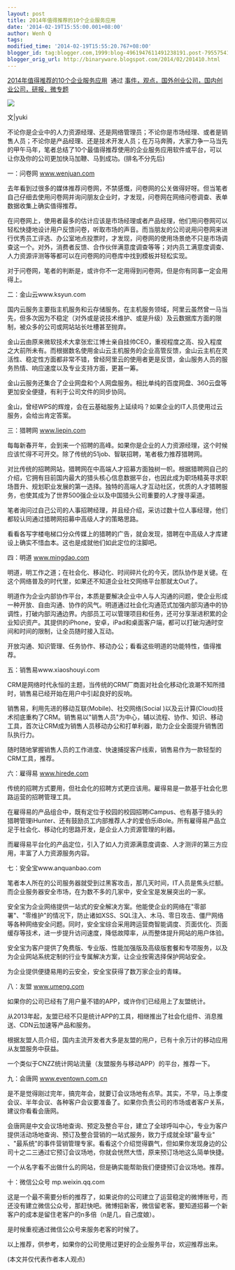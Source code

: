 ```yaml
---
layout: post
title: 2014年值得推荐的10个企业服务应用
date: '2014-02-19T15:55:00.001+08:00'
author: Wenh Q
tags:
modified_time: '2014-02-19T15:55:20.767+08:00'
blogger_id: tag:blogger.com,1999:blog-4961947611491238191.post-7955754117288497397
blogger_orig_url: http://binaryware.blogspot.com/2014/02/201410.html
---
```

[2014年值得推荐的10个企业服务应用](http://www.kuailiyu.com/article/8340.html)  通过
[事件，观点，国外创业公司，国内创业公司，研报，微专题](http://www.kuailiyu.com/)


![](https://images-blogger-opensocial.googleusercontent.com/gadgets/proxy?url=http%3A%2F%2Fwww.kuailiyu.com%2Fuploadfile%2F2014%2F0219%2F20140219025042499.jpg&container=blogger&gadget=a&rewriteMime=image%2F*)

文|yuki

不论你是企业中的人力资源经理、还是网络管理员；不论你是市场经理、或者是销售人员；不论你是产品经理、还是技术开发人员；在万马奔腾，大家力争一马当先的甲午马年，笔者总结了10个最值得推荐使用的企业服务应用软件或平台，可以让你及你的公司更加快马加鞭、马到成功。(排名不分先后)

一：问卷网 www.wenjuan.com

去年看到过很多的媒体推荐问卷网，不禁感慨，问卷网的公关做得好呀。但当笔者自己仔细去使用问卷网并询问朋友企业时，才发现，问卷网在网络问卷调查、表单数据收集上确实值得推荐。

在问卷网上，使用者最多的估计应该是市场经理或者产品经理，他们用问卷网可以轻松快捷地设计用户反馈问卷，听取市场的声音。而当朋友的公司说用问卷网来进行优秀员工评选、办公室地点投票时，才发现，问卷网的使用场景绝不只是市场调查这一个。对外，消费者反馈、合作伙伴满意度调查等等；对内员工满意度调查、人力资源评测等等都可以在问卷网的问卷库中找到模板并轻松实现。

对于问卷网，笔者的判断是，或许你不一定用得到问卷网，但是你有同事一定会用得上。

二：金山云www.ksyun.com

国内云服务主要指主机服务和云存储服务。在主机服务领域，阿里云虽然曾一马当先，但多次因为不稳定（对外或是说技术维护、或是升级）及云数据库方面的限制，被众多的公司或网站站长吐槽甚至抛弃。

金山云由原来微软技术大拿张宏江博士亲自挂帅CEO，重视程度之高、投入程度之大前所未有。而根据数名使用金山云主机服务的企业高管反馈，金山云主机在灵活性、稳定性方面都非常不错，曾经阿里云的使用者更是反馈，金山服务人员的服务热情、响应速度以及专业支持方面，更甚一筹。

金山云服务还集合了企业网盘和个人网盘服务。相比单纯的百度网盘、360云盘等更加安全便捷，有利于公司文件的同步协同。

金山，曾经WPS的辉煌，会在云基础服务上延续吗？如果企业的IT人员使用过云服务，会给出肯定答案。

三：猎聘网 www.liepin.com

每每新春开年，会到来一个招聘的高峰。如果你是企业的人力资源经理，这个时候应该忙得不可开交。除了传统的51job、智联招聘，笔者极力推荐猎聘网。

对比传统的招聘网站，猎聘网在中高端人才招募方面独树一帜。根据猎聘网自己的介绍，它拥有目前国内最大的猎头核心信息数据平台，也因此成为职场精英寻求职场晋升、规划职业发展的第一选择。独特的高端人才互动社区，优质的人才猎聘服务，也使其成为了世界500强企业以及中国猎头公司重要的人才搜寻渠道。

笔者询问过自己公司的人事招聘经理，并且经介绍，采访过数十位人事经理，他们都较认同通过猎聘网招募中高级人才的策略思路。

看看各写字楼电梯口分众传媒上的猎聘的广告，就会发现，猎聘在中高级人才库建设上确实不惜血本。这也是成就他们如此定位的注脚吧。

四：明道 www.mingdao.com

明道，明工作之道；在社会化、移动化、时间碎片化的今天，团队协作是关键。在这个网络普及的时代里，如果还不知道企业社交网络平台那就太Out了。

明道作为企业内部协作平台，本质是要解决企业中人与人沟通的问题，使企业形成一种开放、自由沟通、协作的风气。明道通过社会化沟通范式加强内部沟通中的协调性，打破内部沟通边界。内部员工可以管理项目和任务，还可分享渐进积累的企业知识资产。其提供的iPhone，安卓，iPad和桌面客户端，都可以打破沟通时空间和时间的限制，让全员随时接入互动。

开放沟通、知识管理、任务协作、移动办公；看看这些明道的功能特性，值得推荐。

五：销售易www.xiaoshouyi.com

CRM是网络时代永恒的主题，当传统的CRM厂商面对社会化移动化浪潮不知所措时，销售易已经开始在用户中引起良好的反响。

销售易，利用先进的移动互联(Mobile)、社交网络(Social
)以及云计算(Cloud)技术彻底重构了CRM。销售易以"销售人员"为中心，辅以流程、协作、知识、移动工具，首次让CRM成为销售人员移动办公和打单利器，助力企业全面提升销售团队执行力。

随时随地掌握销售人员的工作进度、快速捕捉客户线索，销售易作为一款轻型的CRM工具，推荐。

六：雇得易 www.hirede.com

传统的招聘方式要用，但社会化的招聘方式更应该用。雇得易是一款基于社会化思路运营的招聘管理工具。

在雇得易的产品组合中，既有定位于校园的校园招聘iCampus、也有基于猎头的猎聘管理iHunter、还有鼓励员工内部推荐人才的爱伯乐iBole。所有雇得易产品立足于社会化、移动化的思路开发，是企业人力资源管理的利器。

而雇得易平台化的产品定位，引入了如人力资源满意度调查、人才测评的第三方应用，丰富了人力资源服务内容。

七：安全宝www.anquanbao.com

笔者本人所在的公司服务器就受到过黑客攻击，那几天时间，IT人员是焦头烂额。而企业服务器安全市场，在为数不多的几家中，安全宝是发展突出的一家。

安全宝为企业网络提供一站式的安全解决方案。他能使企业的网络在"零部署"、"零维护"的情况下，防止诸如XSS、SQL注入、木马、零日攻击、僵尸网络等各种网络安全问题。同时，安全宝综合采用跨运营商智能调度、页面优化、页面缓存等技术，进一步提升访问速度，降低故障率，从而整体提升网站的用户体验。

安全宝为客户提供了免费版、专业版、性能加强版及高级版套餐和专项服务，以及为企业网站系统定制的行业专属解决方案，让企业按需选择保护网站安全。

为企业提供便捷易用的云安全，安全宝获得了数万家企业的青睐。

八：友盟 www.umeng.com

如果你的公司已经有了用户量不错的APP，或许你们已经用上了友盟统计。

从2013年起，友盟已经不只是统计APP的工具，相继推出了社会化组件、消息推送、CDN云加速等产品和服务。

根据友盟人员介绍，国内主流开发者大多是友盟的用户，已有十余万计的移动应用从友盟服务中获益。

一个类似于CNZZ统计网站流量（友盟服务与移动APP）的平台，推荐一下。

九：会唐网 www.eventown.com.cn

是不是觉得刚过完年，搞完年会，就要订会议场地有点早。其实，不早，马上季度会议、半年会议、各种客户会议要准备了。如果你负责公司的市场或者客户关系，建议你看看会唐网。

会唐网是中文会议场地查询、预定及整合平台，建立了全球呼叫中心，专业为客户提供活动场地查询、预订及整合营销的一站式服务，致力于成就全球"最专业"
、"最系统"的事件营销管理专家。看看这个介绍觉得霸气，但如果你发现身边的公司十之二三通过它预订会议场地，你就会恍然大悟，原来预订场地这么简单快捷。

一个从名字看不出做什么的网站，但是确实能帮助我们便捷预订会议场地。推荐。

十：微信公众号 mp.weixin.qq.com

这是一个最不需要分析的推荐了，如果说你的公司建立了运营稳定的微博账号，而还没有建立微信公众号，那赶快吧。微博招新客，微信留老客。要知道招募一个新客户的成本是留住老客户的n多倍（n是几，自己度娘）。

是时候重视通过微信公众号来服务老客的时候了。

以上推荐，供参考，如果你的公司使用过更好的企业服务平台，欢迎推荐出来。

(本文并仅代表作者本人观点)
